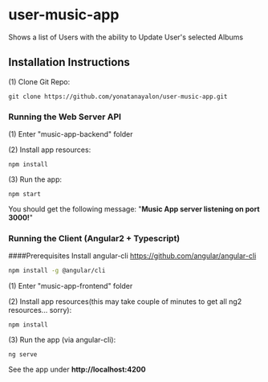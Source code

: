# user-music-app
Shows a list of Users with the ability to Update User's selected Albums


## Installation Instructions

  (1) Clone Git Repo:
```
git clone https://github.com/yonatanayalon/user-music-app.git
```   
  

### Running the Web Server API
  (1) Enter "music-app-backend" folder
  
  (2) Install app resources:
```
npm install
``` 
  (3) Run the app:
```
npm start
``` 
You should get the following message: "**Music App server listening on port 3000!**"

### Running the Client (Angular2 + Typescript)
####Prerequisites
Install angular-cli https://github.com/angular/angular-cli
```bash
npm install -g @angular/cli
```    
  (1) Enter "music-app-frontend" folder
  
  (2) Install app resources(this may take couple of minutes to get all ng2 resources... sorry):
```
npm install
``` 
  (3) Run the app (via angular-cli):
```
ng serve
```
See the app under **http://localhost:4200**
